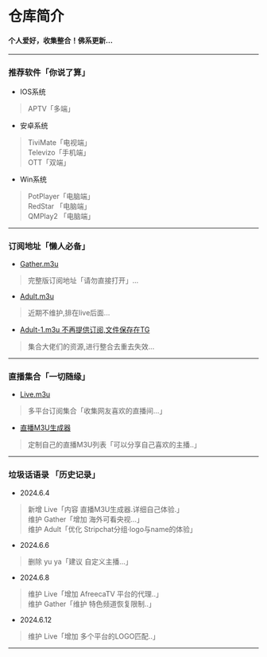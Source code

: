 
# 仓库简介
#### 个人爱好，收集整合！佛系更新…
---
### 推荐软件「你说了算」  
* IOS系统  
>APTV「多端」  
* 安卓系统  
>TiviMate「电视端」  
>Televizo「手机端」  
>OTT「双端」  
* Win系统  
>PotPlayer「电脑端」  
>RedStar 「电脑端」  
>QMPlay2 「电脑端」  
---
### 订阅地址「懒人必备」 
* [Gather.m3u](https://yang-1989.eu.org/m3u/Gather)  
> 完整版订阅地址「请勿直接打开」...
* [Adult.m3u](https://yang-1989.eu.org/m3u/Adult)  
> 近期不维护,排在live后面...
* [Adult-1.m3u 不再提供订阅,文件保存在TG](https://t.me/WangPanBOT?start=file23fb4c49257f2457)  
> 集合大佬们的资源,进行整合去重去失效...
---
### 直播集合「一切随缘」  
* [Live.m3u](https://yang-1989.eu.org/m3u/Live)  
>多平台订阅集合「收集网友喜欢的直播间...」
* [直播M3U生成器](https://tv.iill.top/live.html)  
>定制自己的直播M3U列表「可以分享自己喜欢的主播..」
---
### 垃圾话语录 「历史记录」    
* 2024.6.4
>新增 Live「内容 直播M3U生成器.详细自己体验.」  
>维护 Gather「增加 海外可看央视...」  
>维护 Adult「优化 Stripchat分组·logo与name的体验」  
* 2024.6.6  
>删除 yu ya「建议 自定义主播...」
* 2024.6.8    
>维护 Live「增加 AfreecaTV 平台的代理..」  
>维护 Gather「维护 特色频道恢复限制..」
* 2024.6.12    
>维护 Live「增加 多个平台的LOGO匹配..」  
---
